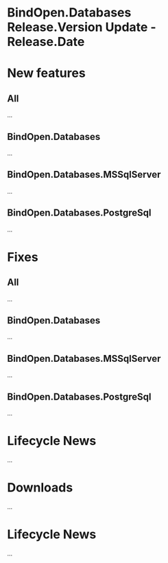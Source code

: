 BindOpen.Databases __Release.Version__ Update - __Release.Date__
====

# New features

## All
...
## BindOpen.Databases
...
## BindOpen.Databases.MSSqlServer
...
## BindOpen.Databases.PostgreSql
...

# Fixes

## All
...
## BindOpen.Databases
...
## BindOpen.Databases.MSSqlServer
...
## BindOpen.Databases.PostgreSql
...

# Lifecycle News

...

# Downloads

...

# Lifecycle News

...